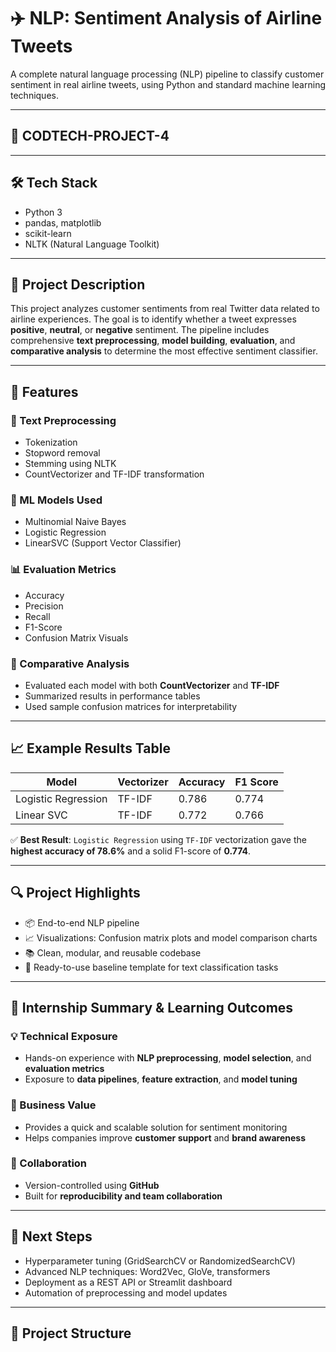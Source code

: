 # ✈️ NLP: Sentiment Analysis of Airline Tweets

A complete natural language processing (NLP) pipeline to classify customer sentiment in real airline tweets, using Python and standard machine learning techniques.

---

## 📁 **CODTECH-PROJECT-4**

---

## 🛠 Tech Stack

- Python 3
- pandas, matplotlib
- scikit-learn
- NLTK (Natural Language Toolkit)

---

## 📌 Project Description

This project analyzes customer sentiments from real Twitter data related to airline experiences. The goal is to identify whether a tweet expresses **positive**, **neutral**, or **negative** sentiment. The pipeline includes comprehensive **text preprocessing**, **model building**, **evaluation**, and **comparative analysis** to determine the most effective sentiment classifier.

---

## 🚀 Features

### 🧹 Text Preprocessing
- Tokenization
- Stopword removal
- Stemming using NLTK
- CountVectorizer and TF-IDF transformation

### 🤖 ML Models Used
- Multinomial Naive Bayes
- Logistic Regression
- LinearSVC (Support Vector Classifier)

### 📊 Evaluation Metrics
- Accuracy
- Precision
- Recall
- F1-Score
- Confusion Matrix Visuals

### 🔁 Comparative Analysis
- Evaluated each model with both **CountVectorizer** and **TF-IDF**
- Summarized results in performance tables
- Used sample confusion matrices for interpretability

---

## 📈 Example Results Table

| Model               | Vectorizer | Accuracy | F1 Score |
|---------------------|------------|----------|----------|
| Logistic Regression | TF-IDF     | 0.786    | 0.774    |
| Linear SVC          | TF-IDF     | 0.772    | 0.766    |

✅ **Best Result**: `Logistic Regression` using `TF-IDF` vectorization gave the **highest accuracy of 78.6%** and a solid F1-score of **0.774**.

---

## 🔍 Project Highlights

- 📦 End-to-end NLP pipeline
- 📈 Visualizations: Confusion matrix plots and model comparison charts
- 📚 Clean, modular, and reusable codebase
- 🚀 Ready-to-use baseline template for text classification tasks

---

## 📓 Internship Summary & Learning Outcomes

### 💡 Technical Exposure
- Hands-on experience with **NLP preprocessing**, **model selection**, and **evaluation metrics**
- Exposure to **data pipelines**, **feature extraction**, and **model tuning**

### 🧠 Business Value
- Provides a quick and scalable solution for sentiment monitoring
- Helps companies improve **customer support** and **brand awareness**

### 🤝 Collaboration
- Version-controlled using **GitHub**
- Built for **reproducibility and team collaboration**

---

## 🔧 Next Steps

- Hyperparameter tuning (GridSearchCV or RandomizedSearchCV)
- Advanced NLP techniques: Word2Vec, GloVe, transformers
- Deployment as a REST API or Streamlit dashboard
- Automation of preprocessing and model updates

---

## 📂 Project Structure

